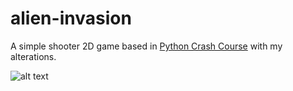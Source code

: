 # alien-invasion
A simple shooter 2D game based in [Python Crash Course](https://github.com/ehmatthes/pcc) with my alterations.

![alt text](https://github.com/zark3in/alien-invasion/blob/master/alien_invasion.png)
